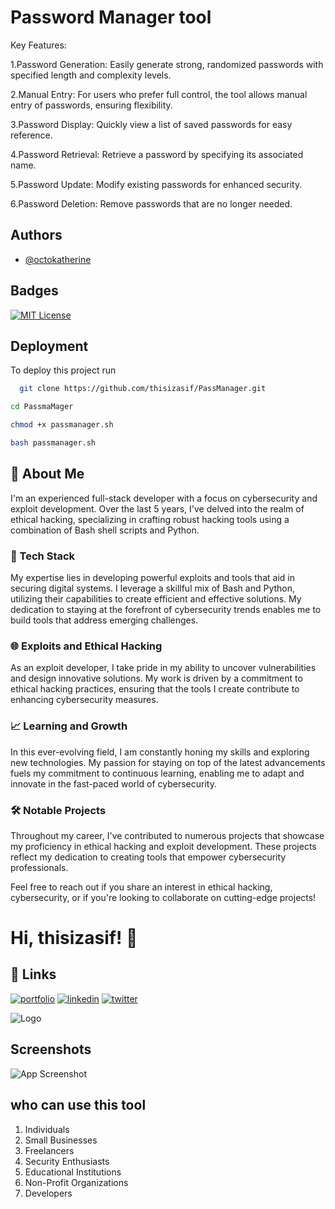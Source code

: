 
# Password Manager tool


Key Features:

1.Password Generation: Easily generate strong, randomized passwords with specified length and complexity levels.

2.Manual Entry: For users who prefer full control, the tool allows manual entry of passwords, ensuring flexibility.

3.Password Display: Quickly view a list of saved passwords for easy reference.

4.Password Retrieval: Retrieve a password by specifying its associated name.

5.Password Update: Modify existing passwords for enhanced security.

6.Password Deletion: Remove passwords that are no longer needed.

## Authors

- [@octokatherine](https://www.github.com/thisizasif)


## Badges


[![MIT License](https://img.shields.io/badge/License-MIT-green.svg)](https://choosealicense.com/licenses/mit/)


## Deployment

To deploy this project run

```bash
  git clone https://github.com/thisizasif/PassManager.git
```
```bash
cd PassmaMager
```
```bash
chmod +x passmanager.sh

```
```bash
bash passmanager.sh
```



## 🚀 About Me


I'm an experienced full-stack developer with a focus on cybersecurity and exploit development. Over the last 5 years, I've delved into the realm of ethical hacking, specializing in crafting robust hacking tools using a combination of Bash shell scripts and Python.

### 🔧 Tech Stack

My expertise lies in developing powerful exploits and tools that aid in securing digital systems. I leverage a skillful mix of Bash and Python, utilizing their capabilities to create efficient and effective solutions. My dedication to staying at the forefront of cybersecurity trends enables me to build tools that address emerging challenges.

### 🌐 Exploits and Ethical Hacking

As an exploit developer, I take pride in my ability to uncover vulnerabilities and design innovative solutions. My work is driven by a commitment to ethical hacking practices, ensuring that the tools I create contribute to enhancing cybersecurity measures.

### 📈 Learning and Growth

In this ever-evolving field, I am constantly honing my skills and exploring new technologies. My passion for staying on top of the latest advancements fuels my commitment to continuous learning, enabling me to adapt and innovate in the fast-paced world of cybersecurity.

### 🛠️ Notable Projects

Throughout my career, I've contributed to numerous projects that showcase my proficiency in ethical hacking and exploit development. These projects reflect my dedication to creating tools that empower cybersecurity professionals.

Feel free to reach out if you share an interest in ethical hacking, cybersecurity, or if you're looking to collaborate on cutting-edge projects!


# Hi,  thisizasif! 👋

## 🔗 Links
[![portfolio](https://img.shields.io/badge/my_portfolio-000?style=for-the-badge&logo=ko-fi&logoColor=white)](https://thisizasif.blogspot.com/)
[![linkedin](https://img.shields.io/badge/linkedin-0A66C2?style=for-the-badge&logo=linkedin&logoColor=white)](https://www.linkedin.com/in/thisizasif/)
[![twitter](https://img.shields.io/badge/twitter-1DA1F2?style=for-the-badge&logo=twitter&logoColor=white)](https://twitter.com/thisizasif/)

![Logo](https://th.bing.com/th?id=OIP.EA7w1hxLNIXNWd6uAFmVtQHaEc&w=322&h=193&c=8&rs=1&qlt=90&o=6&dpr=1.4&pid=3.1&rm=2)


## Screenshots

![App Screenshot](https://thumbs2.imgbox.com/2e/0c/9PErfyHt_t.jpg)


## who can use this tool

1. Individuals
2. Small Businesses
3. Freelancers
4. Security Enthusiasts
5. Educational Institutions
6. Non-Profit Organizations
7. Developers
